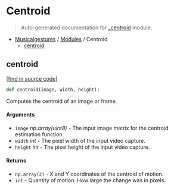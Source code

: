 # Centroid

> Auto-generated documentation for [_centroid](..\_centroid.py) module.

- [Musicalgestures](README.md#musicalgestures-index) / [Modules](MODULES.md#musicalgestures-modules) / Centroid
    - [centroid](#centroid)

## centroid

[[find in source code]](..\_centroid.py#L5)

```python
def centroid(image, width, height):
```

Computes the centroid of an image or frame.

#### Arguments

- `image` *np.array(uint8)* - The input image matrix for the centroid estimation function.
- `width` *int* - The pixel width of the input video capture.
- `height` *int* - The pixel height of the input video capture.

#### Returns

- `np.array(2)` - X and Y coordinates of the centroid of motion.
- `int` - Quantity of motion: How large the change was in pixels.
